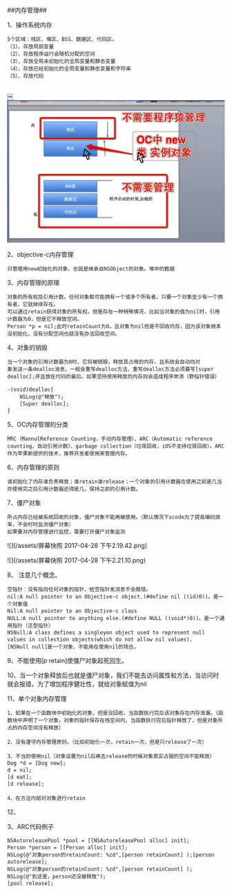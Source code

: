 ##内存管理##

1、操作系统内存

    5个区域：栈区、堆区、BSS、数据区、代码区。
    （1）、存放局部变量
    （2）、存放程序运行会随机分配的空间
    （3）、存放全局未初始化的全局变量和静态变量
    （4）、存放已经初始化的全局变量和静态变量和字符串
    （5）、存放代码
    ￼

￼![](/assets/screenshot.png)


2、objective-c内存管理
    
    只管理用new初始化的对象，也就是继承自NSObject的对象。堆中的数据

3、内存管理的原理

    对象的所有权及引用计数。任何对象都可能拥有一个或多个所有者。只要一个对象至少有一个拥有者，它就继续存在。
    可以通过retain获得对象的所有权。但是存在一种特殊情况，比如当对象的值为nil时，引用计数器为0，但是它不释放空间。
    Person *p = nil;此时retainCount为0，且对象为nil但是不回收内存，因为该对象根本没初始化，没有分配空间也就没有办法回收空间。
    
4、对象的销毁

    当一个对象的引用计数器为0时，它将被销毁，释放其占用的内存，且系统会自动向对        象发送一条dealloc消息，一般会重写dealloc方法，重写dealloc方法必须要写[super dealloc];并且放在代码的最后。如果坚持使用释放的内存则会造成程序奔溃（野指针错误）
    
```
-(void)dealloc{
    NSLog(@"释放");
    [Super dealloc];
}

```


5、OC内存管理的分类
    
    MRC（MannulReference Counting，手动内存管理）、ARC（Automatic reference counting，自动引用计数）、garbage collection（垃圾回收，iOS不支持垃圾回收）。ARC作为苹果新提供的技术，推荐开发者使用来管理内存。
    
6、内存管理的原则

    谁初始化了内存谁负责释放；谁retain谁release；一个对象的引用计数器在使用之前是几当你使用完之后引用计数器还得是几，保持之前的引用计数。
    
7、僵尸对象

    所占内存已经被系统回收的对象，僵尸对象不能再被使用。（默认情况下xcode为了提高编码效率，不会时时监测僵尸对象）
    如果要对内存管理进行监控，需要打开僵尸对象监测
![](/assets/屏幕快照 2017-04-28 下午2.19.42.png)

![](/assets/屏幕快照 2017-04-28 下午2.21.10.png)
    
    
    
8、 注意几个概念。
    
    空指针：没有指向任何对象的指针，给空指针发消息不会报错。
    nil:A null pointer to an Objective-c object.(#define nil ((id)0))。是一个对象值
    Nil:A null pointer to an Objective-c class
    NULL:A null pointer to anything else.(#define NULL ((void*)0))。是一个通用指针（泛型指针）
    NSNull:A class defines a singleyon object used to represent null values in collection objects(which do not allow nil values).
    [NSNull null]是一个对象，不能用在使用nil的场合。

9、不能使用[p retain]使僵尸对象起死回生。

10、当一个对象释放后也就是僵尸对象，我们不能去访问属性和方法，当访问时就会报错，为了增加程序健壮性，就给对象赋值为nil

11、单个对象内存管理

    1、如果在一个函数块中初始化的对象，但是没回收，当函数执行完后该对象存在内存泄漏。（函数块中声明了一个对象，对象的指针保存在栈空间内，当函数执行完后指针释放了，但是对象所占的内存空间没有释放）
    
    2、没有遵守内存管理原则，（比如初始化一次，retain一次，但是只release了一次）
    
    3、不当的使用nil（对象设置为nil后再去release的时候对象真实占据的空间不能释放）
    Dog *d = [Dog new];
    d = nil;
    [d eat];
    [d release];
    
    4、在方法内部对对象进行retain
      
12、

         
                           
3、ARC代码例子

```
NSAutoreleasePool *pool = [[NSAutoreleasePool alloc] init];
Person *person = [[Person alloc] init];
NSLog(@"对象person的retainCount: %zd",[person retainCount] );[person autorelease];
NSLog(@"对象person的retainCount: %zd",[person retainCount] );
NSLog(@"到这里，person还没被释放");
[pool release];
```

